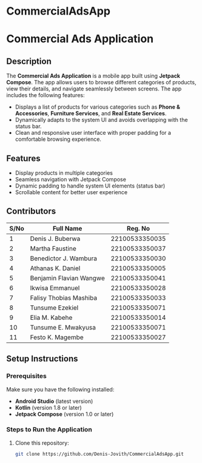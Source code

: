 # CommercialAdsApp
# Commercial Ads Application

## Description
The **Commercial Ads Application** is a mobile app built using **Jetpack Compose**. The app allows users to browse different categories of products, view their details, and navigate seamlessly between screens. The app includes the following features:

- Displays a list of products for various categories such as **Phone & Accessories**, **Furniture Services**, and **Real Estate Services**.
- Dynamically adapts to the system UI and avoids overlapping with the status bar.
- Clean and responsive user interface with proper padding for a comfortable browsing experience.

## Features
- Display products in multiple categories
- Seamless navigation with Jetpack Compose
- Dynamic padding to handle system UI elements (status bar)
- Scrollable content for better user experience

## Contributors

| S/No | Full Name                | Reg. No            |
|------|--------------------------|--------------------|
| 1    | Denis J. Buberwa          | 22100533350035     |
| 2    | Martha Faustine           | 22100533350037     |
| 3    | Benedictor J. Wambura     | 22100533350030     |
| 4    | Athanas K. Daniel         | 22100533350005     |
| 5    | Benjamin Flavian Wangwe   | 22100533350041     |
| 6    | Ikwisa Emmanuel           | 22100533350028     |
| 7    | Falisy Thobias Mashiba    | 22100533350033     |
| 8    | Tunsume Ezekiel           | 22100533350071     |
| 9    | Elia M. Kabehe            | 22100533350014     |
| 10   | Tunsume E. Mwakyusa       | 22100533350071     |
| 11   | Festo K. Magembe          | 22100533350027     |

## Setup Instructions

### Prerequisites

Make sure you have the following installed:

- **Android Studio** (latest version)
- **Kotlin** (version 1.8 or later)
- **Jetpack Compose** (version 1.0 or later)

### Steps to Run the Application

1. Clone this repository:
   ```bash
   git clone https://github.com/Denis-Jovith/CommercialAdsApp.git
